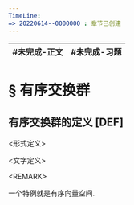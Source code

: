 ```yaml
---
TimeLine: 
=> 20220614--0000000 : 章节已创建
---
```

| #未完成-正文 | #未完成-习题 |
| ------------ | ------------ |

# § 有序交换群

## 有序交换群的定义 [DEF]

\<形式定义\>

\<文字定义\>

\<REMARK\>

一个特例就是有序向量空间. 

